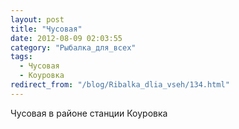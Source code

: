 ```yaml
---
layout: post
title: "Чусовая"
date: 2012-08-09 02:03:55
category: "Рыбалка_для_всех"
tags:
  - Чусовая
  - Коуровка
redirect_from: "/blog/Ribalka_dlia_vseh/134.html"
---
```

Чусовая в районе станции Коуровка
